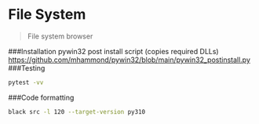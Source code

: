 # File System

> File system browser

###Installation
pywin32 post install script (copies required DLLs) \
https://github.com/mhammond/pywin32/blob/main/pywin32_postinstall.py
###Testing
```bash
pytest -vv
```
###Code formatting
```bash
black src -l 120 --target-version py310
```